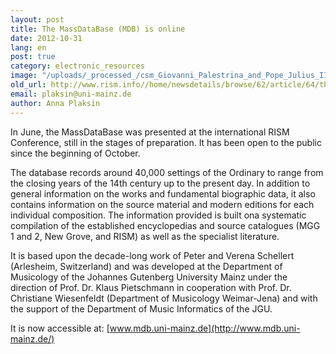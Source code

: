 ```yaml
---
layout: post
title: The MassDataBase (MDB) is online
date: 2012-10-31
lang: en
post: true
category: electronic_resources
image: "/uploads/_processed_/csm_Giovanni_Palestrina_and_Pope_Julius_III_b60d437135.jpg"
old_url: http://www.rism.info//home/newsdetails/browse/62/article/64/the-massdatabase-mdb-is-online.html
email: plaksin@uni-mainz.de
author: Anna Plaksin
---
```



In June, the MassDataBase was presented at the international RISM Conference, still in the stages of preparation. It has been open to the public since the beginning of October.

The database records around 40,000 settings of the Ordinary to range from the closing years of the 14th century up to the present day. In addition to general information on the works and fundamental biographic data, it also contains information on the source material and modern editions for each individual composition. The information provided is built ona systematic compilation of the established encyclopedias and source catalogues (MGG 1 and 2, New Grove, and RISM) as well as the specialist literature.

It is based upon the decade-long work of Peter and Verena Schellert (Arlesheim, Switzerland) and was developed at the Department of Musicology of the Johannes Gutenberg University Mainz under the direction of Prof. Dr. Klaus Pietschmann in cooperation with Prof. Dr. Christiane Wiesenfeldt (Department of Musicology Weimar-Jena) and with the support of the Department of Music Informatics of the JGU.

It is now accessible at: [www.mdb.uni-mainz.de](http://www.mdb.uni-mainz.de/)